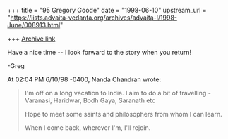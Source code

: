 +++
title = "95 Gregory Goode"
date = "1998-06-10"
upstream_url = "https://lists.advaita-vedanta.org/archives/advaita-l/1998-June/008913.html"

+++
[Archive link](https://lists.advaita-vedanta.org/archives/advaita-l/1998-June/008913.html)

Have a nice time -- I look forward to the story when you return!

-Greg

At 02:04 PM 6/10/98 -0400, Nanda Chandran wrote:
>I'm off on a long vacation to India. I aim to do a bit of travelling -
>Varanasi, Haridwar, Bodh Gaya, Saranath etc
>
>Hope to meet some saints and philosophers from whom I can learn.
>
>When I come back, wherever I'm, I'll rejoin.

